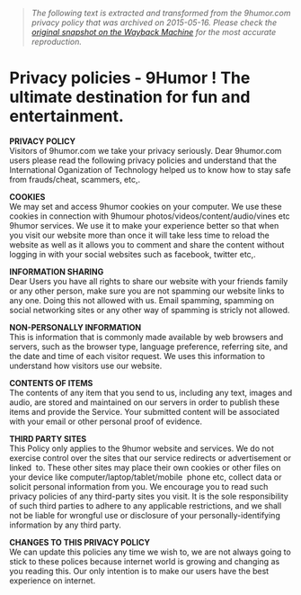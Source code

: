 > *The following text is extracted and transformed from the 9humor.com privacy policy that was archived on 2015-05-16. Please check the [original snapshot on the Wayback Machine](https://web.archive.org/web/20150516024029id_/http%3A//9humor.com/privacy-policies.html) for the most accurate reproduction.*

# Privacy policies - 9Humor ! The ultimate destination for fun and entertainment.

**PRIVACY POLICY**    
Visitors of 9humor.com we take your privacy seriously. Dear 9humor.com users please read the following privacy policies and understand that the International Oganization of Technology helped us to know how to stay safe from frauds/cheat, scammers, etc,.

 **COOKIES**  
We may set and access 9humor cookies on your computer. We use these cookies in connection with 9humour photos/videos/content/audio/vines etc 9humor services. We use it to make your experience better so that when you visit our website more than once it will take less time to reload the website as well as it allows you to comment and share the content without logging in with your social websites such as facebook, twitter etc,. 

 **INFORMATION SHARING**  
Dear Users you have all rights to share our website with your friends family or any other person, make sure you are not spamming our website links to any one. Doing this not allowed with us. Email spamming, spamming on social networking sites or any other way of spamming is stricly not allowed. 

 **NON-PERSONALLY INFORMATION**  
This is information that is commonly made available by web browsers and servers, such as the browser type, language preference, referring site, and the date and time of each visitor request. We uses this information to understand how visitors use our website.

 **CONTENTS OF ITEMS**  
The contents of any item that you send to us, including any text, images and audio, are stored and maintained on our servers in order to publish these items and provide the Service. Your submitted content will be associated with your email or other personal proof of evidence.

 **THIRD PARTY SITES**  
This Policy only applies to the 9humor website and services. We do not exercise control over the sites that our service redirects or advertisement or linked  to. These other sites may place their own cookies or other files on your device like computer/laptop/tablet/mobile  phone etc, collect data or solicit personal information from you. We encourage you to read such privacy policies of any third-party sites you visit. It is the sole responsibility of such third parties to adhere to any applicable restrictions, and we shall not be liable for wrongful use or disclosure of your personally-identifying information by any third party.

 **CHANGES TO THIS PRIVACY POLICY**  
We can update this policies any time we wish to, we are not always going to stick to these polices because internet world is growing and changing as you reading this. Our only intention is to make our users have the best experience on internet. 
